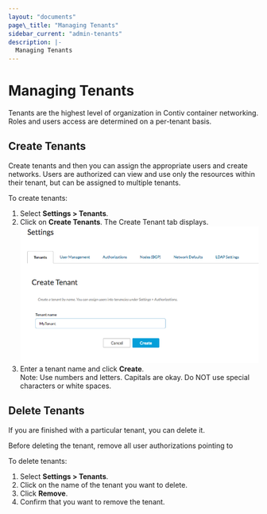 ```yaml
---
layout: "documents"
page\_title: "Managing Tenants"
sidebar_current: "admin-tenants"
description: |-
  Managing Tenants
---
```



# Managing Tenants
Tenants are the highest level of organization in Contiv container networking. Roles and users access are determined on a per-tenant basis.

## Create Tenants
Create tenants and then you can assign the appropriate users and create networks. Users are authorized can view and use only the resources within their tenant, but can be assigned to multiple tenants.


To create tenants:

1. Select **Settings > Tenants**.
2. Click on **Create Tenants**.
   The Create Tenant tab displays.
   ![tenant](CreateTenant2.png)
3. Enter a tenant name and click **Create**. <br>
   Note: Use numbers and letters. Capitals are okay. Do NOT use special characters or white spaces.

## Delete Tenants

If you are finished with a particular tenant, you can delete it. 

Before deleting the tenant, remove all user authorizations pointing to

To delete tenants:

1. Select **Settings > Tenants**.
2. Click on the name of the tenant you want to delete.
3. Click **Remove**.
4. Confirm that you want to remove the tenant. 
